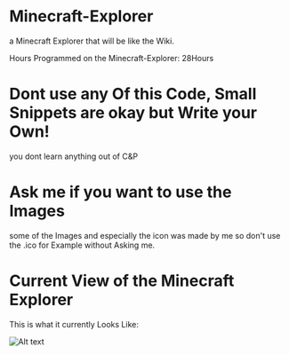 # Minecraft-Explorer
a Minecraft Explorer that will be like the Wiki.

Hours Programmed on the Minecraft-Explorer: 28Hours

# Dont use any Of this Code, Small Snippets are okay but Write your Own!
you dont learn anything out of C&P

# Ask me if you want to use the Images
some of the Images and especially the icon was made by me
so don't use the .ico for Example without Asking me.

# Current View of the Minecraft Explorer
This is what it currently Looks Like:

![Alt text](http://mcsl.bplaced.net/current.png "Current View")
